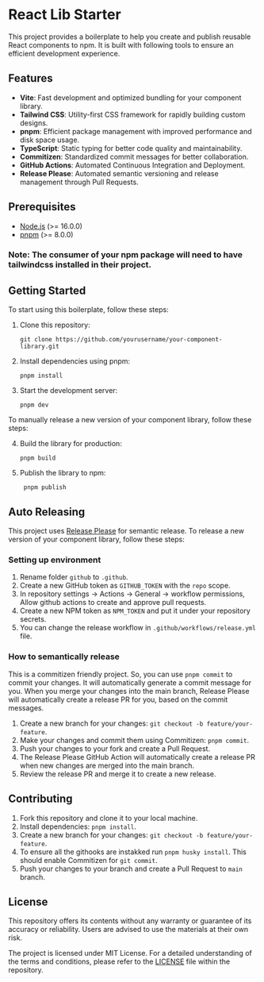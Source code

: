 # React Lib Starter

This project provides a boilerplate to help you create and publish reusable React components to npm. It is built with following tools to ensure an efficient development experience.

## Features

- **Vite**: Fast development and optimized bundling for your component library.
- **Tailwind CSS**: Utility-first CSS framework for rapidly building custom designs.
- **pnpm**: Efficient package management with improved performance and disk space usage.
- **TypeScript**: Static typing for better code quality and maintainability.
- **Commitizen**: Standardized commit messages for better collaboration.
- **GitHub Actions**: Automated Continuous Integration and Deployment.
- **Release Please**: Automated semantic versioning and release management through Pull Requests.

## Prerequisites

- [Node.js](https://nodejs.org/en/) (>= 16.0.0)
- [pnpm](https://pnpm.io/) (>= 8.0.0)

### Note: The consumer of your npm package will need to have tailwindcss installed in their project.

## Getting Started

To start using this boilerplate, follow these steps:

1. Clone this repository:

   ```
   git clone https://github.com/yourusername/your-component-library.git
   ```

2. Install dependencies using pnpm:

   ```
   pnpm install
   ```

3. Start the development server:

   ```
   pnpm dev
   ```

To manually release a new version of your component library, follow these steps:

4. Build the library for production:

   ```
   pnpm build
   ```

5. Publish the library to npm:
   ```
    pnpm publish
   ```

## Auto Releasing

This project uses [Release Please](https://github.com/googleapis/release-please) for semantic release. To release a new version of your component library, follow these steps:

### Setting up environment

1. Rename folder `github` to `.github`.
2. Create a new GitHub token as `GITHUB_TOKEN` with the `repo` scope.
3. In repository settings -> Actions -> General -> workflow permissions, Allow github actions to create and approve pull requests.
4. Create a new NPM token as `NPM_TOKEN` and put it under your repository secrets.
5. You can change the release workflow in `.github/workflows/release.yml` file.

### How to semantically release

This is a commitizen friendly project. So, you can use `pnpm commit` to commit your changes. It will automatically generate a commit message for you. When you merge your changes into the main branch, Release Please will automatically create a release PR for you, based on the commit messages.

1. Create a new branch for your changes: `git checkout -b feature/your-feature`.
2. Make your changes and commit them using Commitizen: `pnpm commit`.
3. Push your changes to your fork and create a Pull Request.
4. The Release Please GitHub Action will automatically create a release PR when new changes are merged into the main branch.
5. Review the release PR and merge it to create a new release.

## Contributing

1. Fork this repository and clone it to your local machine.
2. Install dependencies: `pnpm install`.
3. Create a new branch for your changes: `git checkout -b feature/your-feature`.
4. To ensure all the githooks are instakked run `pnpm husky install`. This should enable Commitizen for `git commit`.
5. Push your changes to your branch and create a Pull Request to `main` branch.

## License

This repository offers its contents without any warranty or guarantee of its accuracy or reliability. Users are advised to use the materials at their own risk.

The project is licensed under MIT License. For a detailed understanding of the terms and conditions, please refer to the [LICENSE](https://github.com/ByteMeBaby/react-lib-starter/blob/main/LICENSE) file within the repository.
